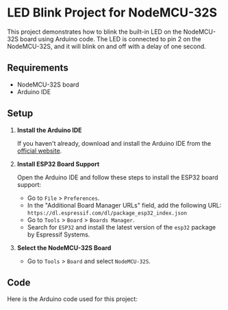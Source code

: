 # LED Blink Project for NodeMCU-32S

This project demonstrates how to blink the built-in LED on the NodeMCU-32S board using Arduino code. The LED is connected to pin 2 on the NodeMCU-32S, and it will blink on and off with a delay of one second.

## Requirements

- NodeMCU-32S board
- Arduino IDE

## Setup

1. **Install the Arduino IDE**

   If you haven't already, download and install the Arduino IDE from the [official website](https://www.arduino.cc/en/Main/Software).

2. **Install ESP32 Board Support**

   Open the Arduino IDE and follow these steps to install the ESP32 board support:

   - Go to `File` > `Preferences`.
   - In the "Additional Board Manager URLs" field, add the following URL: `https://dl.espressif.com/dl/package_esp32_index.json`
   - Go to `Tools` > `Board` > `Boards Manager`.
   - Search for `ESP32` and install the latest version of the `esp32` package by Espressif Systems.

3. **Select the NodeMCU-32S Board**

   - Go to `Tools` > `Board` and select `NodeMCU-32S`.

## Code

Here is the Arduino code used for this project:

